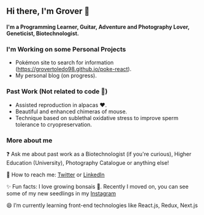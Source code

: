 ## Hi there, I'm Grover 👋

#### I'm a Programming Learner, Guitar, Adventure and Photography Lover, Geneticist, Biotechnologist.

### I'm Working on some Personal Projects

- Pokémon site to search for information (https://grovertoledo98.github.io/poke-react).
- My personal blog (on progress).

### Past Work (Not related to code 🤔)

- Assisted reproduction in alpacas ♥.
- Beautiful and enhanced chimeras of mouse.
- Technique based on sublethal oxidative stress to improve sperm tolerance to cryopreservation.

### More about me

❓ Ask me about past work as a Biotechnologist (if you're curious), Higher Education (University), Photography Catalogue or anything else!

💬 How to reach me: [Twitter](https://twitter.com/grover_toledo) or [LinkedIn](https://www.linkedin.com/in/grovertoledo/)

✨ Fun facts: I love growing bonsais 🌱. Recently I moved on, you can see some of my new seedlings in my [Instagram](https://www.instagram.com/grover.toledo/)

😄 I’m currently learning front-end technologies like React.js, Redux, Next.js
